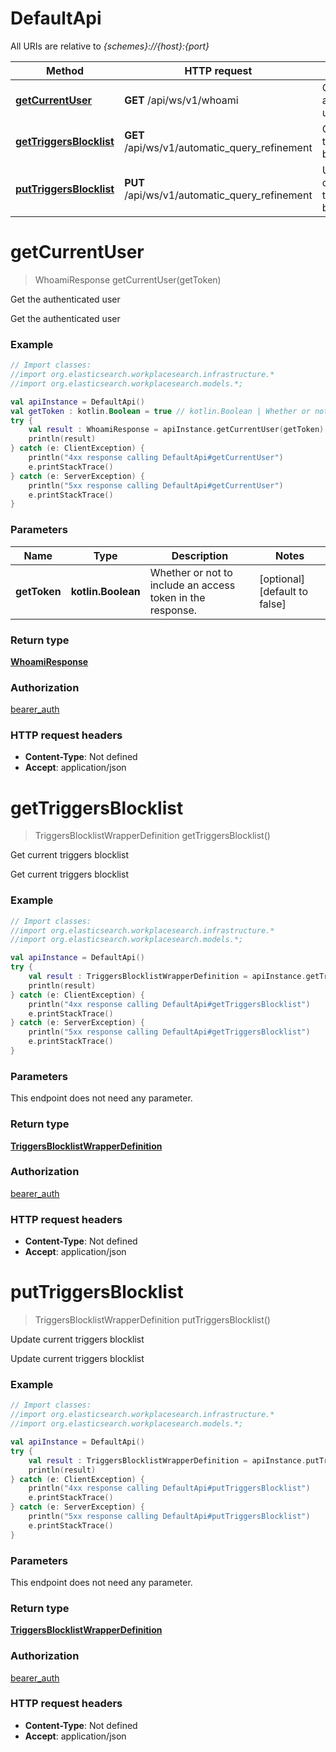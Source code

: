 # DefaultApi

All URIs are relative to *{schemes}://{host}:{port}*

Method | HTTP request | Description
------------- | ------------- | -------------
[**getCurrentUser**](DefaultApi.md#getCurrentUser) | **GET** /api/ws/v1/whoami | Get the authenticated user
[**getTriggersBlocklist**](DefaultApi.md#getTriggersBlocklist) | **GET** /api/ws/v1/automatic_query_refinement | Get current triggers blocklist
[**putTriggersBlocklist**](DefaultApi.md#putTriggersBlocklist) | **PUT** /api/ws/v1/automatic_query_refinement | Update current triggers blocklist

<a name="getCurrentUser"></a>
# **getCurrentUser**
> WhoamiResponse getCurrentUser(getToken)

Get the authenticated user

Get the authenticated user

### Example
```kotlin
// Import classes:
//import org.elasticsearch.workplacesearch.infrastructure.*
//import org.elasticsearch.workplacesearch.models.*;

val apiInstance = DefaultApi()
val getToken : kotlin.Boolean = true // kotlin.Boolean | Whether or not to include an access token in the response.
try {
    val result : WhoamiResponse = apiInstance.getCurrentUser(getToken)
    println(result)
} catch (e: ClientException) {
    println("4xx response calling DefaultApi#getCurrentUser")
    e.printStackTrace()
} catch (e: ServerException) {
    println("5xx response calling DefaultApi#getCurrentUser")
    e.printStackTrace()
}
```

### Parameters

Name | Type | Description  | Notes
------------- | ------------- | ------------- | -------------
 **getToken** | **kotlin.Boolean**| Whether or not to include an access token in the response. | [optional] [default to false]

### Return type

[**WhoamiResponse**](WhoamiResponse.md)

### Authorization

[bearer_auth](../README.md#bearer_auth)

### HTTP request headers

 - **Content-Type**: Not defined
 - **Accept**: application/json

<a name="getTriggersBlocklist"></a>
# **getTriggersBlocklist**
> TriggersBlocklistWrapperDefinition getTriggersBlocklist()

Get current triggers blocklist

Get current triggers blocklist

### Example
```kotlin
// Import classes:
//import org.elasticsearch.workplacesearch.infrastructure.*
//import org.elasticsearch.workplacesearch.models.*;

val apiInstance = DefaultApi()
try {
    val result : TriggersBlocklistWrapperDefinition = apiInstance.getTriggersBlocklist()
    println(result)
} catch (e: ClientException) {
    println("4xx response calling DefaultApi#getTriggersBlocklist")
    e.printStackTrace()
} catch (e: ServerException) {
    println("5xx response calling DefaultApi#getTriggersBlocklist")
    e.printStackTrace()
}
```

### Parameters
This endpoint does not need any parameter.

### Return type

[**TriggersBlocklistWrapperDefinition**](TriggersBlocklistWrapperDefinition.md)

### Authorization

[bearer_auth](../README.md#bearer_auth)

### HTTP request headers

 - **Content-Type**: Not defined
 - **Accept**: application/json

<a name="putTriggersBlocklist"></a>
# **putTriggersBlocklist**
> TriggersBlocklistWrapperDefinition putTriggersBlocklist()

Update current triggers blocklist

Update current triggers blocklist

### Example
```kotlin
// Import classes:
//import org.elasticsearch.workplacesearch.infrastructure.*
//import org.elasticsearch.workplacesearch.models.*;

val apiInstance = DefaultApi()
try {
    val result : TriggersBlocklistWrapperDefinition = apiInstance.putTriggersBlocklist()
    println(result)
} catch (e: ClientException) {
    println("4xx response calling DefaultApi#putTriggersBlocklist")
    e.printStackTrace()
} catch (e: ServerException) {
    println("5xx response calling DefaultApi#putTriggersBlocklist")
    e.printStackTrace()
}
```

### Parameters
This endpoint does not need any parameter.

### Return type

[**TriggersBlocklistWrapperDefinition**](TriggersBlocklistWrapperDefinition.md)

### Authorization

[bearer_auth](../README.md#bearer_auth)

### HTTP request headers

 - **Content-Type**: Not defined
 - **Accept**: application/json

